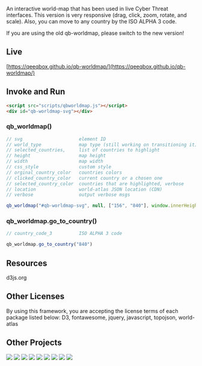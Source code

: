 An interactive world-map that has been used in live Cyber Threat interfaces. This version is very responsive (drag, click, zoom, rotate, and scale). Also, you can move to any country by the ISO ALPHA 3 code.

If you are using the old qb-worldmap, please switch to the new version!

## Live
[https://qeeqbox.github.io/qb-worldmap/](https://qeeqbox.github.io/qb-worldmap/)

## Invoke and Run
```html
<script src="scripts/qbworldmap.js"></script>
<div id="qb-worldmap-svg"></div>
```

### qb_worldmap()
```js
// svg                     element ID
// world_type              map type (still working on transitioning it)
// selected_countries,     list of countries to highlight
// height                  map height
// width                   map width
// css_style               custom style
// orginal_country_color   countries colors
// clicked_country_color   current country or a chosen one
// selected_country_color  countries that are highlighted, verbose
// location                world-atlas JSON location (CDN)
// verbose                 output verbose msgs

qb_worldmap("#qb-worldmap-svg", null, ["156", "840"], window.innerHeight, window.innerWidth, null, "#cccccc", "#FFFF99", "#ff726f", null, true)
```

### qb_worldmap.go_to_country()
```js
// country_code_3          ISO ALPHA 3 code

qb_worldmap.go_to_country("840")
```

## Resources
d3js.org

## Other Licenses
By using this framework, you are accepting the license terms of each package listed below:
D3, fontawesome, jquery, javascript, topojson, world-atlas

## Other Projects
[![](https://github.com/qeeqbox/.github/blob/main/data/social-analyzer.png)](https://github.com/qeeqbox/social-analyzer) [![](https://github.com/qeeqbox/.github/blob/main/data/analyzer.png)](https://github.com/qeeqbox/analyzer) [![](https://github.com/qeeqbox/.github/blob/main/data/chameleon.png)](https://github.com/qeeqbox/chameleon) [![](https://github.com/qeeqbox/.github/blob/main/data/honeypots.png)](https://github.com/qeeqbox/honeypots) [![](https://github.com/qeeqbox/.github/blob/main/data/url-sandbox.png)](https://github.com/qeeqbox/url-sandbox) [![](https://github.com/qeeqbox/.github/blob/main/data/woodpecker.png)](https://github.com/qeeqbox/woodpecker) [![](https://github.com/qeeqbox/.github/blob/main/data/docker-images.png)](https://github.com/qeeqbox/docker-images) [![](https://github.com/qeeqbox/.github/blob/main/data/seahorse.png)](https://github.com/qeeqbox/seahorse) [![](https://github.com/qeeqbox/.github/blob/main/data/rhino.png)](https://github.com/qeeqbox/rhino)
